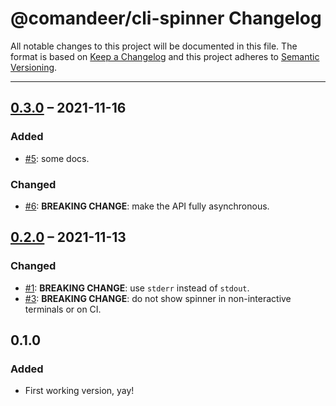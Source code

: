 # @comandeer/cli-spinner Changelog

All notable changes to this project will be documented in this file.
The format is based on [Keep a Changelog](http://keepachangelog.com/)
and this project adheres to [Semantic Versioning](http://semver.org/).

---

## [0.3.0] – 2021-11-16
### Added
* [#5]: some docs.
### Changed
* [#6]: **BREAKING CHANGE**: make the API fully asynchronous.

## [0.2.0] – 2021-11-13
### Changed
* [#1]: **BREAKING CHANGE**: use `stderr` instead of `stdout`.
* [#3]: **BREAKING CHANGE**: do not show spinner in non-interactive terminals or on CI.

## 0.1.0
### Added
* First working version, yay!

[#1]: https://github.com/Comandeer/cli-spinner/issues/1
[#3]: https://github.com/Comandeer/cli-spinner/issues/3
[#5]: https://github.com/Comandeer/cli-spinner/issues/5
[#6]: https://github.com/Comandeer/cli-spinner/issues/6

[0.3.0]: https://github.com/Comandeer/cli-spinner/compare/v0.2.0...v0.3.0
[0.2.0]: https://github.com/Comandeer/cli-spinner/compare/v0.1.0...v0.2.0
